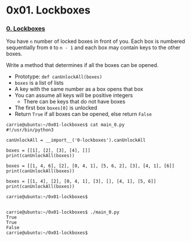 ﻿
# 0x01. Lockboxes

### [](https://github.com/vpnchengo/alx-interview/tree/main/0x01-lockboxes#0-lockboxes)[0. Lockboxes](https://github.com/vpnchengo/alx-interview/blob/main/0x01-lockboxes/0-lockboxes.py)

You have  `n`  number of locked boxes in front of you. Each box is numbered sequentially from  `0`  to  `n - 1`  and each box may contain keys to the other boxes.

Write a method that determines if all the boxes can be opened.

-   Prototype:  `def canUnlockAll(boxes)`
-   `boxes`  is a list of lists
-   A key with the same number as a box opens that box
-   You can assume all keys will be positive integers
    -   There can be keys that do not have boxes
-   The first box  `boxes[0]`  is unlocked
-   Return  `True`  if all boxes can be opened, else return  `False`

```
carrie@ubuntu:~/0x01-lockboxes$ cat main_0.py
#!/usr/bin/python3

canUnlockAll = __import__('0-lockboxes').canUnlockAll

boxes = [[1], [2], [3], [4], []]
print(canUnlockAll(boxes))

boxes = [[1, 4, 6], [2], [0, 4, 1], [5, 6, 2], [3], [4, 1], [6]]
print(canUnlockAll(boxes))

boxes = [[1, 4], [2], [0, 4, 1], [3], [], [4, 1], [5, 6]]
print(canUnlockAll(boxes))

carrie@ubuntu:~/0x01-lockboxes$


```

```
carrie@ubuntu:~/0x01-lockboxes$ ./main_0.py
True
True
False
carrie@ubuntu:~/0x01-lockboxes$

```

